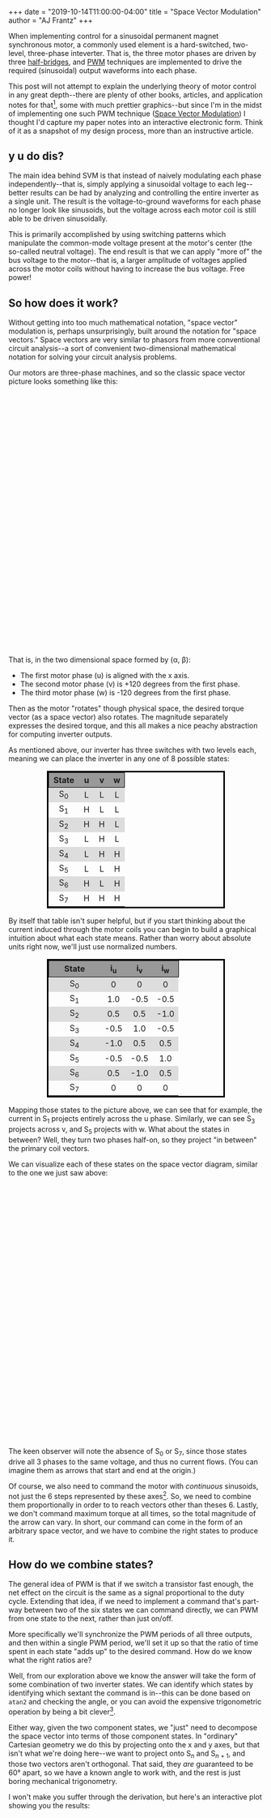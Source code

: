 +++
date = "2019-10-14T11:00:00-04:00"
title = "Space Vector Modulation"
author = "AJ Frantz"
+++

When implementing control for a sinusoidal permanent magnet synchronous motor,
a commonly used element is a hard-switched, two-level, three-phase inteverter.
That is, the three motor phases are driven by three
[half-bridges](https://en.wikipedia.org/wiki/H_bridge#Variants), and
[PWM](https://en.wikipedia.org/wiki/Pulse-width_modulation) techniques are
implemented to drive the required (sinusoidal) output waveforms into each
phase.

This post will not attempt to explain the underlying theory of motor control in
any great depth--there are plenty of other books, articles, and application
notes for that[^1], some with much prettier graphics--but since I'm in the
midst of implementing one such PWM technique ([Space Vector
Modulation](https://en.wikipedia.org/wiki/Space_vector_modulation)) I thought
I'd capture my paper notes into an interactive electronic form.  Think of it as
a snapshot of my design process, more than an instructive article.

<!--more-->

## y u do dis?

The main idea behind SVM is that instead of naively modulating each phase
independently--that is, simply applying a sinusoidal voltage to each
leg--better results can be had by analyzing and controlling the entire inverter
as a single unit.  The result is the voltage-to-ground waveforms for each phase
no longer look like sinusoids, but the voltage across each motor coil is still
able to be driven sinusoidally.

This is primarily accomplished by using switching patterns which manipulate the
common-mode voltage present at the motor's center (the so-called neutral
voltage).  The end result is that we can apply "more of" the bus voltage to the
motor--that is, a larger amplitude of voltages applied across the motor coils
without having to increase the bus voltage.  Free power!

## So how does it work?

Without getting into too much mathematical notation, "space vector" modulation
is, perhaps unsurprisingly, built around the notation for "space vectors."
Space vectors are very similar to phasors from more conventional circuit
analysis--a sort of convenient two-dimensional mathematical notation for
solving your circuit analysis problems.

Our motors are three-phase machines, and so the classic space vector picture
looks something like this:

<canvas width="300" height="300" style="display: block; margin: auto;" id="uvw-only"></canvas>
<script src="/svm/uvw-only.js"></script>

That is, in the two dimensional space formed by (α, β):

 * The first motor phase (u) is aligned with the x axis.
 * The second motor phase (v) is +120 degrees from the first phase.
 * The third motor phase (w) is -120 degrees from the first phase.

Then as the motor "rotates" though physical space, the desired torque vector
(as a space vector) also rotates.  The magnitude separately expresses the
desired torque, and this all makes a nice peachy abstraction for computing
inverter outputs.

As mentioned above, our inverter has three switches with two levels each,
meaning we can place the inverter in any one of 8 possible states:

<center>
<style>
    .svm-table table {
        table-layout:fixed;
        border-collapse: collapse;
        border: 3px solid black;
        width: 70%;
    }
    .svm-table thead {
        background-color: #999999;
        border: 1px solid black;
    }
    .svm-table tbody tr:nth-child(odd) {
        background-color: #dddddd;
    }
    .svm-table thead th:nth-child(1) {
        width: 40%;
    }
    .svm-table thead th:nth-child(2) {
        width: 20%;
    }
    .svm-table thead th:nth-child(3) {
        width: 20%;
    }
    .svm-table thead th:nth-child(4) {
        width: 20%;
    }
    .svm-table tbody td {
        text-align: center;
    }
</style>
<div class="svm-table">

State         | u | v | w
--------------|---|---|---
S<sub>0</sub> | L | L | L
S<sub>1</sub> | H | L | L
S<sub>2</sub> | H | H | L
S<sub>3</sub> | L | H | L
S<sub>4</sub> | L | H | H
S<sub>5</sub> | L | L | H
S<sub>6</sub> | H | L | H
S<sub>7</sub> | H | H | H

</div>
</center>

By itself that table isn't super helpful, but if you start thinking about the
current induced through the motor coils you can begin to build a graphical
intuition about what each state means.  Rather than worry about absolute units
right now, we'll just use normalized numbers.

<center>
<div class="svm-table">

State         | i<sub>u</sub> | i<sub>v</sub> | i<sub>w</sub>
--------------|---------------|---------------|----------------
S<sub>0</sub> |       0       |        0      |       0
S<sub>1</sub> |      1.0      |      -0.5     |     -0.5
S<sub>2</sub> |      0.5      |       0.5     |     -1.0
S<sub>3</sub> |     -0.5      |       1.0     |     -0.5
S<sub>4</sub> |     -1.0      |       0.5     |      0.5
S<sub>5</sub> |     -0.5      |      -0.5     |      1.0
S<sub>6</sub> |      0.5      |      -1.0     |      0.5
S<sub>7</sub> |       0       |        0      |       0

</div>
</center>

Mapping those states to the picture above, we can see that for example, the
current in S<sub>1</sub> projects entirely across the u phase.  Similarly, we
can see S<sub>3</sub> projects across v, and S<sub>5</sub> projects with w.
What about the states in between?  Well, they turn two phases half-on, so they
project "in between" the primary coil vectors.

We can visualize each of these states on the space vector diagram, similar to
the one we just saw above:

<canvas width="300" height="300" style="display: block; margin: auto;" id="svm-states"></canvas>
<script src="/svm/svm-states.js"></script>

The keen observer will note the absence of S<sub>0</sub> or S<sub>7</sub>,
since those states drive all 3 phases to the same voltage, and thus no current
flows.  (You can imagine them as arrows that start and end at the origin.)

Of course, we also need to command the motor with _continuous_ sinusoids, not
just the 6 steps represented by these axes[^2].  So, we need to combine them proportionally in order to to
reach vectors other than theses 6.  Lastly, we don't command maximum torque at
all times, so the total magnitude of the arrow can vary.  In short, our command
can come in the form of an arbitrary space vector, and we have to combine the
right states to produce it.

## How do we combine states?

The general idea of PWM is that if we switch a transistor fast enough, the net
effect on the circuit is the same as a signal proportional to the duty cycle.
Extending that idea, if we need to implement a command that's part-way between
two of the six states we can command directly, we can PWM from one state to the
next, rather than just on/off.

More specifically we'll synchronize the PWM periods of all three outputs, and
then within a single PWM period, we'll set it up so that the ratio of time
spent in each state "adds up" to the desired command.  How do we know what the
right ratios are?

Well, from our exploration above we know the answer will take the form of some
combination of two inverter states.  We can identify which states by
identifying which sextant the command is in--this can be done based on `atan2`
and checking the angle, or you can avoid the expensive trigonometric operation
by being a bit clever[^3].

Either way, given the two component states, we "just" need to decompose the
space vector into terms of those component states.  In "ordinary" Cartesian
geometry we do this by projecting onto the x and y axes, but that isn't what
we're doing here--we want to project onto S<sub>_n_</sub> and S<sub>_n_ +
1</sub>, and those two vectors aren't orthogonal.  That said, they _are_
guaranteed to be 60° apart, so we have a known angle to work with, and the rest
is just boring mechanical trigonometry.

I won't make you suffer through the derivation, but here's an interactive plot
showing you the results:

<div>
<canvas width="300" height="300" style="display: block; margin: auto;" id="decomp"></canvas>
</div>

## Wiggling Pins

So now we have two components, indicating the relative amount of time to spend
in each of the two active states.  How to we make our microcontroller dance to
the particular tune ordered up by these components?

Most microcontrollers these days have hardware for generating "center-aligned"
PWM signals.  That is, a piece of hardware that counts `0` to `n` and back to
`0`, outputting a signal when the counter is greater than some threshold `c`.

<canvas width="300" height="130" style="display: block; margin: auto;" id="pwm"></canvas>
<script src="/svm/pwm.js"></script>

Ignoring for now the specifics of whether the counter stops on or before `n`,
etc., this gives us a PWM waveform with period of approximately `2 * n` counts
and duty cycle `2 * (n - c) / (2 * n) = (n - c) / n`.  In the simulation above
we set `c = 0.8 * n`, giving us about a 20% duty cycle.

Given a tool such as the center-aligned PWM mode of a counter, we can arrange
for the three outputs to spend time in the desired inverter states.  We'd like
to avoid switching transistors more often than twice a cycle, and we'd like
to avoid switching more than one of them at a time.

If we're in the first sextant we can assume we start the PWM period
"idle"--that is, in either S<sub>0</sub> (`LLL`) or S<sub>7</sub> (`HHH`).  We
need to spend some time in S<sub>1</sub> (`HLL`) and also S<sub>2</sub>
(`HHL`).  We need to return to the same idle state at the end of the period.

<center>

Start in S<sub>0</sub> | Start in S<sub>7</sub>
-----------------------|-----------------------
 S<sub>0</sub> - `LLL` | S<sub>7</sub> - `HHH`
 S<sub>1</sub> - `HLL` | S<sub>1</sub> - `HLL`
 S<sub>2</sub> - `HHL` | S<sub>2</sub> - `HHL`
 S<sub>0</sub> - `LLL` | S<sub>7</sub> - `HHH`

</center>

With this naive approach, no matter which idle state we choose we wind up with
at least one transition that toggles two transistors.  We can do better,
though!  If we divide the "idle" time across _both_ null states, we can achieve
the desired goals.

<center>

Start in S<sub>0</sub> | Start in S<sub>7</sub>
-----------------------|-----------------------
 S<sub>0</sub> - `LLL` | S<sub>7</sub> - `HHH`
 S<sub>1</sub> - `HLL` | S<sub>2</sub> - `HHL`
 S<sub>2</sub> - `HHL` | S<sub>1</sub> - `HLL`
 S<sub>7</sub> - `HHH` | S<sub>0</sub> - `LLL`
 S<sub>2</sub> - `HHL` | S<sub>1</sub> - `HLL`
 S<sub>1</sub> - `HLL` | S<sub>2</sub> - `HHL`
 S<sub>0</sub> - `LLL` | S<sub>7</sub> - `HHH`

</center>

Depending on if we treat S<sub>0</sub> or S<sub>7</sub> as the initial state,
we have to reverse the order of the states.  This also holds true when we move
between sextants--even and odd numbered sextants will have reversed ordering of
the component states.  Either way, there's always an ordering that will work
for each sextant.

## Kirk or Picard?

Given that we can make sequences that start with S<sub>0</sub> _or_
S<sub>7</sub>, how do we pick between the two?  Well, there's one "leaky" piece
of the SVM abstraction, which is that our inverter can only measure the current
through each phase when the phase output is "low."

If we choose the S<sub>0</sub>-first approach, that places the best current
measurement time at the boundary between PWM cycles.  That is, we would do
something like the following.

 * Wait for the PWM cycle to start.
 * Trigger an ADC reading (probably using automatic hardware triggering on the
   "reload" event).
 * When we receive the ADC result, run our control loops and enqueue our
   desired output for the _next_ cycle.
 * Wait for the PWM cycle to end.
 * (Have the next cycle outputs loaded automatically by hardware.)

This works, but the total _delay_ from measurement -> output change is equal to
the PWM period.  That is, given common PWM frequencies (15 - 65 kHz), we could
be adding as much as 66 microseconds of delay into our control path!

Delay is Enemy #1 for control systems--think of when you turn on your shower in
the morning and you have to wait a while for the water to actually warm up.
The less delay, the better.

Of course, we can increase the PWM frequency, but since our transistors are not
"ideal" devices they consume power every time they switch--faster switching =
more power wasted as heat instead of moving the motor.  There are no free
lunches in engineering[^4].  Either way, we're unlikely to do much better than
~15.4 microseconds (@ 65 kHz).

If we choose S<sub>7</sub>-first though... now we've set ourselves up for a
challenge.  The new order this this:

 * Wait for the PWM cycle to start.
 * Wait for half of the PWM cycle to elapse.
 * Trigger an ADC reading (probably using automatic hardware triggering on the
   "top" event).
 * When we receive the ADC result, run our control loops and enqueue our
   desired output for the _next_ cycle.
 * Wait for the PWM cycle to end.
 * (Have the next cycle outputs loaded automatically by hardware.)

We've halved the delay!  Also, halved the amount of time we have to compute the
next cycle's outputs.  The two go hand-in-hand, and if you imagine a 65 kHz PWM
frequency this leaves us only ~7.7 microseconds to sample the ADCs and compute
our next answer--~1300 clock cycles at 170 MHz.

Which one will I use?  Check back later.  Certainly minimizing delay is
valuable, but so is being able to complete your computations on time, every
time.  Once I get more of the controller implemented and get a better feel for
how speedy everything is, I'll make the final call.

## One Last Detail

We had vector components, and now we have some notion of PWM duty cycles, but
we haven't connected the two.  How do they relate?

We saw that the vector components give us the relative active-state times for
each phase.  We can assume the null-state time will consume the remainder of
the PWM cycle.  That is,

<center>
T<sub>pwm</sub> = T<sub>0</sub> + T<sub>k</sub> + T<sub>k + 1</sub>
</center>

When we were defining the space vector... space... I was intentionally pretty
vague about absolute magnitudes.  It turns out that when mapping between the
scalar vectors (u,v,w) and space vectors there's an arbitrary scaling factor
involved in the transformation.  We can ignore that factor (set it to 1), or
choose it such that the magnitude of the vectors are equivalent (perhaps
reinforcing the "voltage command" abstraction), or even choose it such that the
power of the waveforms is equal.

This is the part where my understanding is the shakiest, but my current
impression is:

 * Since the scaling factor is relatively arbitrary, we _could_ apply some "ideal" scaling factor,
 * but we have other non-ideal effects, like dead time insertion, which mean we'll be "wrong" anyway,
 * so we're going to throw a feedback controller around the outside of this whole loop either way,
 * and the tuning of that controller should basically compensate any factor we insert here.

So assuming that holds true for the moment, we're free to scale the actual
interpretation from component directly into an on-time ratio--that is, a duty
cycle.  This intuitively lines up well: if you click at (1.0, 0.0) on the
picture above (i.e., 100% time spent in S<sub>1</sub>),  and you can see how it
makes sense to interpret that as a duty cycle.

There's just one tiny problem: if you're devious, you can click, for example,
in the very upper-right corner, somewhere like (0.99, 0.99).  Our decomposition
will give us something like: 0.42 * S<sub>1</sub> + 1.14 * S<sub>2</sub>.

These values are nonsensical: firstly, we can't apply 114% duty cycle to any
given state, and secondly, we certainly cannot assign 156% duty cycle overall.
_In fact_, we can't even assign _100%_ duty cycle: remember how we need the
switches in 'low' state to measure current?  We can "get away" with only
measuring two of the phases within a quadrant, since the sum of all the
currents must be 0.  Even still, there are problematic cases, like if we're
near 100% duty cycle aligned with S<sub>2</sub> and using the
S<sub>0</sub>-first modulation scheme, we'll have two of the switches toggling
high -> low right at the end of our PWM cycle.  We must have enough time in
S<sub>0</sub> for the current measurements to stabilize and be sampled by our
ADC.

The good news is that for the space vector to continue pointing "in the right
direction" the _ratio_ of the two on-times need not change.  We might not be
able to deliver the full value of the command's magnitude, but we can get "as
close as possible."  The trick is if:

<center>
T<sub>k</sub> + T<sub>k + 1</sub> > (maximum duty cycle)
</center>

Then we simply re-scale them:

<center>
T<sub>k</sub> = (maximum duty cycle) * T<sub>k</sub> / (T<sub>k</sub> + T<sub>k + 1</sub>)
</center>
<center>
T<sub>k + 1</sub> = (maximum duty cycle) * T<sub>k + 1</sub> / (T<sub>k</sub> + T<sub>k + 1</sub>)
</center>

Working through our (0.99, 0.99) example, assuming a maximum duty cycle of 95%,
we get:

<center>
T<sub>1</sub> = 0.95 * 0.42 / (0.42 + 1.14) = ~0.26
</center>
<center>
T<sub>2</sub> = 0.95 * 1.14 / (0.42 + 1.14) = ~0.69
</center>
<center>
T<sub>0+7</sub> = 1.0 - T<sub>1</sub> - T<sub>2</sub> = ~0.05
</center>

That has certainly made the duty cycles more reasonable, but did it preserve
(modulo scaled magnitude) the intended torque vector?  I've reproduced the
interactive command plot found above (they're linked!), but with the duty cycle
clamping in place.  When the vector is duty cycle limited, a new green arrow
will be drawn showing the effective command after clamping:

<canvas width="300" height="300" style="display: block; margin: auto;" id="decomp-clamped"></canvas>
<script src="/svm/decomp.js"></script>

Seems like all my math checks out--at least in theory--so I'm going to go off
and reduce it to practice!

[^1]: While much more math-heavy than most application notes, I found
      [this thesis](https://core.ac.uk/download/pdf/5165531.pdf) to be a useful
      primer since it helped me get comfortable with the _meaning_ behind space
      vectors, rather than just providing a reference implementation.
[^2]: Of course, there _exist_ six-step modulation schemes, primarily for
      trapezoidal motors, but that's a whole different topic from what we're
      trying to do here.
[^3]: The best reference for implementation tricks I've found is
      [probably this one](ftp://ftp.analog.com/pub/www/marketSolutions/motorControl/applicationCode/admc401/pdf/svpwm.pdf).
[^4]: Well, your employer might _buy_ you lunch, but even then it's not free,
      it's just free-to-you.
